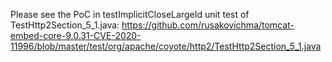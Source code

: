 Please see the PoC in testImplicitCloseLargeId unit test of TestHttp2Section_5_1.java: https://github.com/rusakovichma/tomcat-embed-core-9.0.31-CVE-2020-11996/blob/master/test/org/apache/coyote/http2/TestHttp2Section_5_1.java
